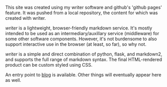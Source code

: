 This site was created using my writer software and github's 'github pages' feature. It was pushed from a local repository, the content for which was created with writer.

*writer* is a lightweight, browser-friendly markdown service. It's mostly intended to be used as an intermediary/auxillary service (middleware) for some other software components. However, it's not burdensome to also support interactive use in the browser (at least, so far), so why not.

*writer* is a simple and direct combination of python, flask, and markdown2, and supports the full range of markdown syntax. The final HTML-rendered product can be custom styled using CSS.

An entry point to [blog](home.md) is available. Other things will eventually appear here as well.







